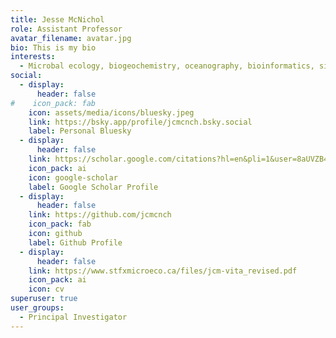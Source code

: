 ```yaml
---
title: Jesse McNichol
role: Assistant Professor
avatar_filename: avatar.jpg
bio: This is my bio 
interests:
  - Microbal ecology, biogeochemistry, oceanography, bioinformatics, single-cell activity assays
social:
  - display:
      header: false
#    icon_pack: fab
    icon: assets/media/icons/bluesky.jpeg
    link: https://bsky.app/profile/jcmcnch.bsky.social
    label: Personal Bluesky 
  - display:
      header: false
    link: https://scholar.google.com/citations?hl=en&pli=1&user=8aUVZB4AAAAJ
    icon_pack: ai
    icon: google-scholar
    label: Google Scholar Profile
  - display:
      header: false
    link: https://github.com/jcmcnch
    icon_pack: fab
    icon: github
    label: Github Profile
  - display:
      header: false
    link: https://www.stfxmicroeco.ca/files/jcm-vita_revised.pdf
    icon_pack: ai
    icon: cv
superuser: true
user_groups:
  - Principal Investigator
---
```

